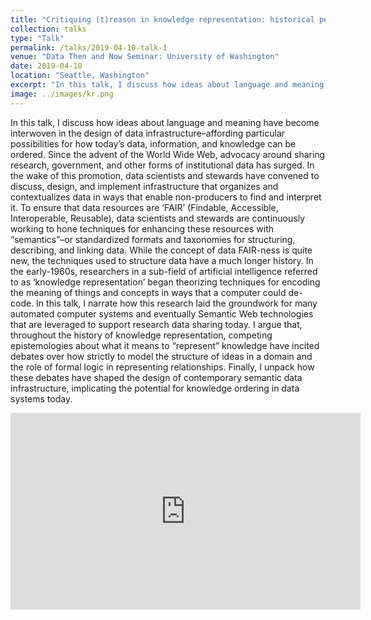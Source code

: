 ```yaml
---
title: "Critiquing (t)reason in knowledge representation: historical perspectives on semantic data infrastructure"
collection: talks
type: "Talk"
permalink: /talks/2019-04-10-talk-1
venue: "Data Then and Now Seminar: University of Washington"
date: 2019-04-10
location: "Seattle, Washington"
excerpt: "In this talk, I discuss how ideas about language and meaning have become interwoven in the design of data infrastructure–affording particular possibilities for how today’s data, information, and knowledge can be ordered."
image: ../images/kr.png
---
```


In this talk, I discuss how ideas about language and meaning have become interwoven in the design of data infrastructure–affording particular possibilities for how today’s data, information, and knowledge can be ordered. Since the advent of the World Wide Web, advocacy around sharing research, government, and other forms of institutional data has surged. In the wake of this promotion, data scientists and stewards have convened to discuss, design, and implement infrastructure that organizes and contextualizes data in ways that enable non-producers to find and interpret it. To ensure that data resources are ‘FAIR’ (Findable, Accessible, Interoperable, Reusable), data scientists and stewards are continuously working to hone techniques for enhancing these resources with “semantics”–or standardized formats and taxonomies for structuring, describing, and linking data. While the concept of data FAIR-ness is quite new, the techniques used to structure data have a much longer history. In the early-1960s, researchers in a sub-field of artificial intelligence referred to as ‘knowledge representation’ began theorizing techniques for encoding the meaning of things and concepts in ways that a computer could de-code. In this talk, I narrate how this research laid the groundwork for many automated computer systems and eventually Semantic Web technologies that are leveraged to support research data sharing today. I argue that, throughout the history of knowledge representation, competing epistemologies about what it means to “represent” knowledge have incited debates over how strictly to model the structure of ideas in a domain and the role of formal logic in representing relationships. Finally, I unpack how these debates have shaped the design of contemporary semantic data infrastructure, implicating the potential for knowledge ordering in data systems today.

<iframe width="560" height="315" src="https://www.youtube.com/embed/pXoVsCoincI" title="YouTube video player" frameborder="0" allow="accelerometer; autoplay; clipboard-write; encrypted-media; gyroscope; picture-in-picture" allowfullscreen></iframe>
